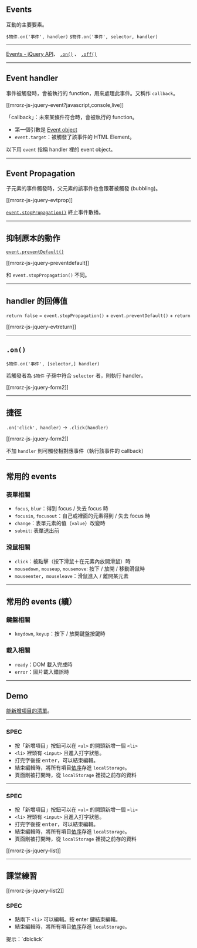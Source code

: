 Events
------
互動的主要要素。

`$物件.on('事件', handler)`
`$物件.on('事件', selector, handler)`

------

[Events - jQuery API](http://api.jquery.com/category/events/)、
[`.on()`](http://api.jquery.com/on/) 、
[`.off()`](http://api.jquery.com/off/)


---

Event handler 
------
事件被觸發時，會被執行的 function，用來處理此事件。又稱作 `callback`。

[[mrorz-js-jquery-event?javascript,console,live]]

「callback」：未來某條件符合時，會被執行的 function。

* 第一個引數是 [Event object](http://api.jquery.com/category/events/event-object/)
* `event.target`：被觸發了該事件的 HTML Element。

以下用 `event` 指稱 handler 裡的 event object。


---

Event Propagation
------

子元素的事件觸發時，父元素的該事件也會跟著被觸發 (bubbling)。

[[mrorz-js-jquery-evtprop]]

[`event.stopPropagation()`](http://api.jquery.com/event.stopPropagation/) 終止事件散播。


---

抑制原本的動作
------

[`event.preventDefault()`](http://api.jquery.com/event.preventDefault/)

[[mrorz-js-jquery-preventdefault]]

和 `event.stopPropagation()` 不同。


---

handler 的回傳值
------

`return false` = `event.stopPropagation()` + `event.preventDefault()` + `return`

[[mrorz-js-jquery-evtreturn]]

---

`.on()`
------

`$物件.on('事件', [selector,] handler)`

若觸發者為 `$物件` 子孫中符合 `selector` 者，則執行 handler。

[[mrorz-js-jquery-form2]]

---

捷徑
-------

`.on('click', handler)` → `.click(handler)`

[[mrorz-js-jquery-form2]]

不加 `handler` 則可觸發相對應事件（執行該事件的 callback）


---

常用的 events
----

### 表單相關
* `focus`, `blur`：得到 focus / 失去 focus 時
* `focusin`, `focusout`：自己或裡面的元素得到 / 失去 focus 時
* `change`：表單元素的值（`value`）改變時
* `submit`: 表單送出前

### 滑鼠相關
* `click`：被點擊（按下滑鼠＋在元素內放開滑鼠）時
* `mousedown`, `mouseup`, `mousemove`: 按下 / 放開 / 移動滑鼠時
* `mouseenter`，`mouseleave`：滑鼠進入 / 離開某元素


---

常用的 events (續）
----

### 鍵盤相關
* `keydown`, `keyup`：按下 / 放開鍵盤按鍵時

### 載入相關
* `ready`：DOM 載入完成時
* `error`：圖片載入錯誤時

---

Demo
----
[能新增項目的清單](sample/jquery-exercise.html)。

- - -

### SPEC

* 按「新增項目」按鈕可以在 `<ul>` 的開頭新增一個 `<li>`
* `<li>` 裡頭有 `<input>` 且進入打字狀態。
* 打完字後按 <kbd>enter</kbd>，可以結束編輯。
* 結束編輯時，將所有項目<u>依序</u>存進 `localStorage`。
* 頁面剛被打開時，從 `localStorage` 裡撈之前存的資料

---

### SPEC

* 按「新增項目」按鈕可以在 `<ul>` 的開頭新增一個 `<li>`
* `<li>` 裡頭有 `<input>` 且進入打字狀態。
* 打完字後按 <kbd>enter</kbd>，可以結束編輯。
* 結束編輯時，將所有項目<u>依序</u>存進 `localStorage`。
* 頁面剛被打開時，從 `localStorage` 裡撈之前存的資料

[[mrorz-js-jquery-list]]

---

課堂練習
----

[[mrorz-js-jquery-list2]]

### SPEC

* 點兩下 `<li>` 可以編輯。按 enter 鍵結束編輯。
* 結束編輯時，將所有項目<u>依序</u>存進 `localStorage`。

<p class="leader">提示：`dblclick`</p>
